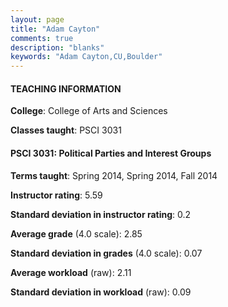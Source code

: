 ```yaml
---
layout: page
title: "Adam Cayton" 
comments: true
description: "blanks"
keywords: "Adam Cayton,CU,Boulder"
---
```

<head>
<script src="https://ajax.googleapis.com/ajax/libs/jquery/2.1.3/jquery.min.js"></script>
<script src="https://dl.dropboxusercontent.com/s/pc42nxpaw1ea4o9/highcharts.js?dl=0"></script>
<!-- <script src="../assets/js/highcharts.js"></script> -->
<style type="text/css">@font-face {
	font-family: "Bebas Neue";
	src: url(https://www.filehosting.org/file/details/544349/BebasNeue Regular.otf) format("opentype");
	}
	h1.Bebas { 
		font-family: "Bebas Neue", Verdana, Tahoma;
	}
</style>
</head>
	   
#### TEACHING INFORMATION

**College**: College of Arts and Sciences

**Classes taught**: PSCI 3031

#### PSCI 3031: Political Parties and Interest Groups

**Terms taught**: Spring 2014, Spring 2014, Fall 2014

**Instructor rating**: 5.59

**Standard deviation in instructor rating**: 0.2

**Average grade** (4.0 scale): 2.85

**Standard deviation in grades** (4.0 scale): 0.07

**Average workload** (raw): 2.11

**Standard deviation in workload** (raw): 0.09

